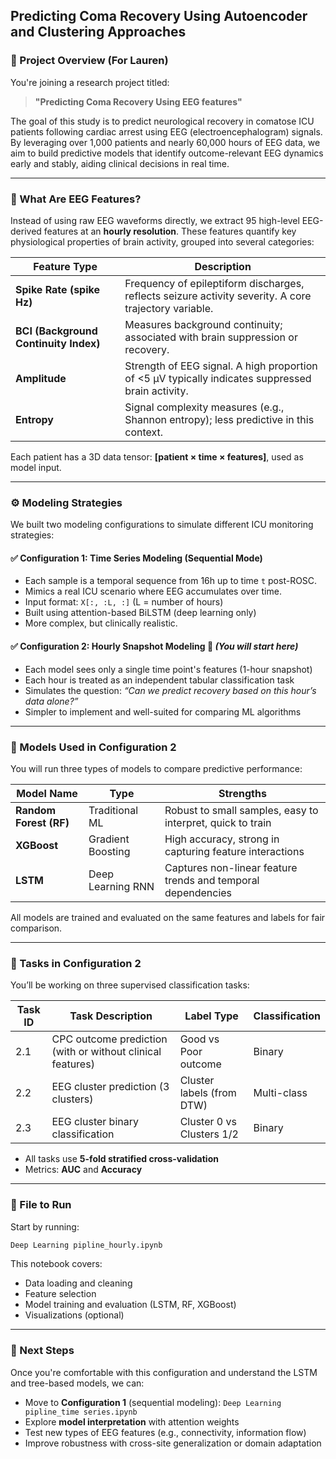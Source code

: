 ## Predicting Coma Recovery Using Autoencoder and Clustering Approaches

### 🧠 Project Overview (For Lauren)

You're joining a research project titled:

> **"Predicting Coma Recovery Using EEG features"**

The goal of this study is to predict neurological recovery in comatose ICU patients following cardiac arrest using EEG (electroencephalogram) signals. By leveraging over 1,000 patients and nearly 60,000 hours of EEG data, we aim to build predictive models that identify outcome-relevant EEG dynamics early and stably, aiding clinical decisions in real time.

---

### 🧪 What Are EEG Features?

Instead of using raw EEG waveforms directly, we extract 95 high-level EEG-derived features at an **hourly resolution**. These features quantify key physiological properties of brain activity, grouped into several categories:

| Feature Type                          | Description                                                                                           |
| ------------------------------------- | ----------------------------------------------------------------------------------------------------- |
| **Spike Rate (spike Hz)**             | Frequency of epileptiform discharges, reflects seizure activity severity. A core trajectory variable. |
| **BCI (Background Continuity Index)** | Measures background continuity; associated with brain suppression or recovery.                        |
| **Amplitude**                         | Strength of EEG signal. A high proportion of <5 µV typically indicates suppressed brain activity.     |
| **Entropy**                           | Signal complexity measures (e.g., Shannon entropy); less predictive in this context.                  |

Each patient has a 3D data tensor: **\[patient × time × features]**, used as model input.

---

### ⚙️ Modeling Strategies

We built two modeling configurations to simulate different ICU monitoring strategies:

#### ✅ Configuration 1: Time Series Modeling (Sequential Mode)

* Each sample is a temporal sequence from 16h up to time `t` post-ROSC.
* Mimics a real ICU scenario where EEG accumulates over time.
* Input format: `X[:, :L, :]` (L = number of hours)
* Built using attention-based BiLSTM (deep learning only)
* More complex, but clinically realistic.

#### ✅ Configuration 2: Hourly Snapshot Modeling 🌟 *(You will start here)*

* Each model sees only a single time point's features (1-hour snapshot)
* Each hour is treated as an independent tabular classification task
* Simulates the question: *“Can we predict recovery based on this hour’s data alone?”*
* Simpler to implement and well-suited for comparing ML algorithms

---

### 🤖 Models Used in Configuration 2

You will run three types of models to compare predictive performance:

| Model Name              | Type              | Strengths                                                    |
| ----------------------- | ----------------- | ------------------------------------------------------------ |
| **Random Forest (RF)**  | Traditional ML    | Robust to small samples, easy to interpret, quick to train   |
| **XGBoost**             | Gradient Boosting | High accuracy, strong in capturing feature interactions      |
| **LSTM** | Deep Learning RNN | Captures non-linear feature trends and temporal dependencies |

All models are trained and evaluated on the same features and labels for fair comparison.

---

### 🎯 Tasks in Configuration 2

You’ll be working on three supervised classification tasks:

| Task ID | Task Description                                           | Label Type                | Classification |
| ------- | ---------------------------------------------------------- | ------------------------- | -------------- |
| 2.1     | CPC outcome prediction (with or without clinical features) | Good vs Poor outcome      | Binary         |
| 2.2     | EEG cluster prediction (3 clusters)                        | Cluster labels (from DTW) | Multi-class    |
| 2.3     | EEG cluster binary classification                          | Cluster 0 vs Clusters 1/2 | Binary         |

* All tasks use **5-fold stratified cross-validation**
* Metrics: **AUC** and **Accuracy**

---

### 📁 File to Run

Start by running:

```bash
Deep Learning pipline_hourly.ipynb
```

This notebook covers:

* Data loading and cleaning
* Feature selection
* Model training and evaluation (LSTM, RF, XGBoost)
* Visualizations (optional)

---

### 🔬 Next Steps

Once you're comfortable with this configuration and understand the LSTM and tree-based models, we can:

* Move to **Configuration 1** (sequential modeling):
  `Deep Learning pipline_time series.ipynb`
* Explore **model interpretation** with attention weights
* Test new types of EEG features (e.g., connectivity, information flow)
* Improve robustness with cross-site generalization or domain adaptation
